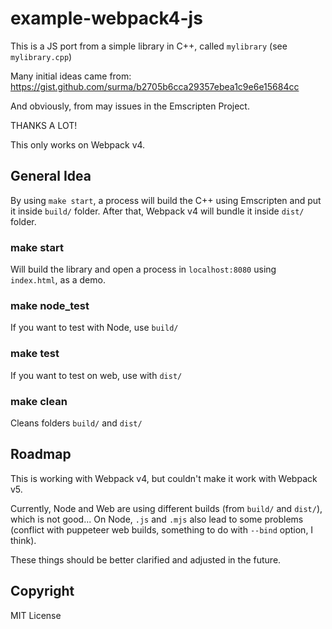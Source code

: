 # example-webpack4-js

This is a JS port from a simple library in C++, called `mylibrary` (see `mylibrary.cpp`)

Many initial ideas came from: https://gist.github.com/surma/b2705b6cca29357ebea1c9e6e15684cc

And obviously, from may issues in the Emscripten Project.

THANKS A LOT!

This only works on Webpack v4.

## General Idea

By using `make start`, a process will build the C++ using Emscripten and put it inside `build/` folder. After that, Webpack v4 will bundle it inside `dist/` folder.

### make start

Will build the library and open a process in `localhost:8080` using `index.html`, as a demo.

###  make node_test

If you want to test with Node, use `build/`

### make test

If you want to test on web, use with `dist/`

### make clean

Cleans folders `build/` and `dist/`

## Roadmap

This is working with Webpack v4, but couldn't make it work with Webpack v5.

Currently, Node and Web are using different builds (from `build/` and `dist/`), which is not good...
On Node, `.js` and `.mjs` also lead to some problems (conflict with puppeteer web builds, something to do with `--bind` option, I think).

These things should be better clarified and adjusted in the future.

## Copyright

MIT License
    